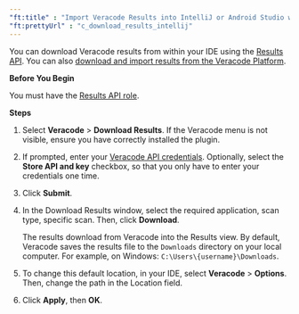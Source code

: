 ```yaml
---
"ft:title" : "Import Veracode Results into IntelliJ or Android Studio with the Results API"
"ft:prettyUrl" : "c_download_results_intellij"
---
```

You can download Veracode results from within your IDE using the [Results API](https://docs.veracode.com/r/c_results_main). You can also [download and import results from the Veracode Platform](https://docs.veracode.com/r/Download_Veracode_Results_for_IntelliJ_Using_the_Veracode_Platform).

<p font-size="13pt"><b>Before You Begin</b></p>

You must have the [Results API role](https://docs.veracode.com/r/c_API_roles).

<p font-size="13pt"><b>Steps</b></p>

1.  Select **Veracode** \> **Download Results**. If the Veracode menu is not visible, ensure you have correctly installed the plugin.

2.  If prompted, enter your [Veracode API credentials](https://docs.veracode.com/r/c_api_credentials3). Optionally, select the **Store API and key** checkbox, so that you only have to enter your credentials one time.

3.  Click **Submit**.

4.  In the Download Results window, select the required application, scan type, specific scan. Then, click **Download**.

    The results download from Veracode into the Results view. By default, Veracode saves the results file to the `Downloads` directory on your local computer. For example, on Windows: `C:\Users\{username}\Downloads`.

5.  To change this default location, in your IDE, select **Veracode** \> **Options**. Then, change the path in the Location field.

6.  Click **Apply**, then **OK**.
